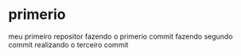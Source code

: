 # primerio
 meu primeiro repositor
fazendo o primerio commit
fazendo segundo commit
realizando o terceiro commit
